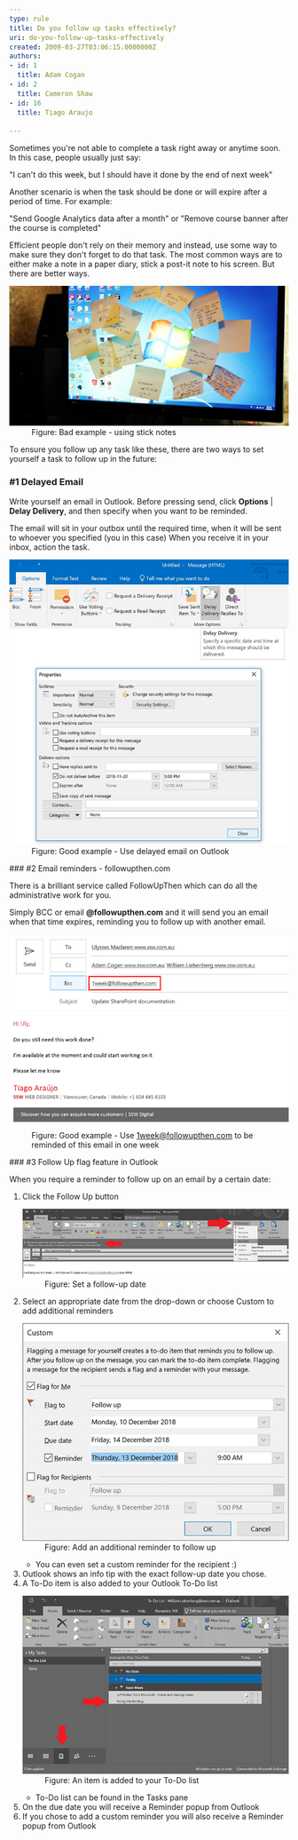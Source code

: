 ```yaml
---
type: rule
title: Do you follow up tasks effectively?
uri: do-you-follow-up-tasks-effectively
created: 2009-03-27T03:06:15.0000000Z
authors:
- id: 1
  title: Adam Cogan
- id: 2
  title: Cameron Shaw
- id: 16
  title: Tiago Araujo

---
```


 
Sometimes you're not able to complete a task right away or anytime soon. In this case, people usually just say:

"I can't do this week, but I should have it done by the end of next week"

Another scenario is when the task should be done or will expire after a period of time. For example:

"Send Google Analytics data after a month" or "Remove course banner after the course is completed"

Efficient people don't rely on their memory and instead, use some way to make sure they don't forget to do that task. The most common ways are to either make a note in a paper diary, stick a post-it note to his screen. But there are better ways.​
<dl class="badImage"><dt> <img src="postit-screen.jpg" alt="postit-screen.jpg"> </dt><dd>Figure: Bad example - using stick notes</dd></dl>
To ensure you follow up any task like these, there are two ways to set yourself a task to follow up in the future:

### #1 Delayed Email 


Write yourself an email in Outlook. 
Before pressing send, click **Options** | **Delay Delivery**, and then specify when you want to be reminded.

The email will sit in your outbox until the required time, when it will be sent to whoever you specified (you in this case)
When you receive it in your inbox, action the task.
<dl class="goodImage"><dt> <img src="delay-emails-outlook.jpg" alt="delay-emails-outlook.jpg"> </dt><dd>Figure: Good example - Use delayed email on Outlook <br></dd></dl>
### #2 Email reminders - followupthen.com 


There is a brilliant service called FollowUpThen which can do all the administrative work for you.

​Simply BCC or email **<period of="" time="">@followupthen.com</period>** and it will send you an email when that time expires, reminding you to follow up with another email.
<dl class="goodImage"><dt> <img src="FollowUpThen.jpg" alt="followupthen"> </dt><dd>Figure: Good example -  Use <a href="mailto:1week@followupthen.com">1week@followupthen.com</a> to be reminded of this email in one week<br></dd></dl>
### #3 ​Follow Up flag feature in Outlook

When you require a reminder to follow up on an email by a certain date:



1. Click the Follow Up button <dl class="image"><dt><img src="followup1.jpg" alt="followup1.jpg" style="width:750px;"></dt><dd>Figure: Set a follow-up date</dd></dl>
2. Select an appropriate date from the drop-down or choose Custom to add additional reminders <dl class="image"><dt><img src="followup2.jpg" alt="followup2.jpg" style="width:750px;"></dt><dd>Figure: Add an additional reminder to follow up</dd></dl>
    - You can even set a custom reminder for the recipient :)
3. Outlook shows an info tip with the exact follow-up date you chose.
4. A To-Do item is also added to your Outlook To-Do list <dl class="image"><dt><img src="followup3.jpg" alt="followup3.jpg" style="width:750px;"></dt><dd>Figure: An item is added to your To-Do list <br></dd></dl>
    - To-Do list can be found in the Tasks pane
5. On the due date you will receive a Reminder popup from Outlook
6. If you chose to add a custom reminder you will also receive a Reminder popup from Outlook


